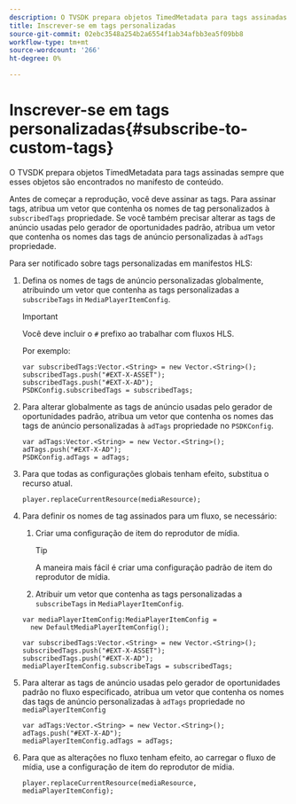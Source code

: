 ```yaml
---
description: O TVSDK prepara objetos TimedMetadata para tags assinadas sempre que esses objetos são encontrados no manifesto de conteúdo.
title: Inscrever-se em tags personalizadas
source-git-commit: 02ebc3548a254b2a6554f1ab34afbb3ea5f09bb8
workflow-type: tm+mt
source-wordcount: '266'
ht-degree: 0%

---
```


# Inscrever-se em tags personalizadas{#subscribe-to-custom-tags}

O TVSDK prepara objetos TimedMetadata para tags assinadas sempre que esses objetos são encontrados no manifesto de conteúdo.

Antes de começar a reprodução, você deve assinar as tags.
Para assinar tags, atribua um vetor que contenha os nomes de tag personalizados à `subscribedTags` propriedade. Se você também precisar alterar as tags de anúncio usadas pelo gerador de oportunidades padrão, atribua um vetor que contenha os nomes das tags de anúncio personalizadas à `adTags` propriedade.

Para ser notificado sobre tags personalizadas em manifestos HLS:

1. Defina os nomes de tags de anúncio personalizadas globalmente, atribuindo um vetor que contenha as tags personalizadas a `subscribeTags` in `MediaPlayerItemConfig`.

   >[!IMPORTANT]
   >
   >Você deve incluir o `#` prefixo ao trabalhar com fluxos HLS.

   Por exemplo:

   ```
   var subscribedTags:Vector.<String> = new Vector.<String>(); 
   subscribedTags.push("#EXT-X-ASSET"); 
   subscribedTags.push("#EXT-X-AD"); 
   PSDKConfig.subscribedTags = subscribedTags;
   ```

1. Para alterar globalmente as tags de anúncio usadas pelo gerador de oportunidades padrão, atribua um vetor que contenha os nomes das tags de anúncio personalizadas à `adTags` propriedade no `PSDKConfig`.

   ```
   var adTags:Vector.<String> = new Vector.<String>(); 
   adTags.push("#EXT-X-AD"); 
   PSDKConfig.adTags = adTags; 
   ```

1. Para que todas as configurações globais tenham efeito, substitua o recurso atual.

   ```
   player.replaceCurrentResource(mediaResource);
   ```

1. Para definir os nomes de tag assinados para um fluxo, se necessário:
   1. Criar uma configuração de item do reprodutor de mídia.

      >[!TIP]
      >
      >A maneira mais fácil é criar uma configuração padrão de item do reprodutor de mídia.

   1. Atribuir um vetor que contenha as tags personalizadas a `subscribeTags` in `MediaPlayerItemConfig`.

   ```
   var mediaPlayerItemConfig:MediaPlayerItemConfig =  
     new DefaultMediaPlayerItemConfig(); 
   
   var subscribedTags:Vector.<String> = new Vector.<String>(); 
   subscribedTags.push("#EXT-X-ASSET"); 
   subscribedTags.push("#EXT-X-AD"); 
   mediaPlayerItemConfig.subscribeTags = subscribedTags;
   ```

1. Para alterar as tags de anúncio usadas pelo gerador de oportunidades padrão no fluxo especificado, atribua um vetor que contenha os nomes das tags de anúncio personalizadas à `adTags` propriedade no `mediaPlayerItemConfig`

   ```
   var adTags:Vector.<String> = new Vector.<String>(); 
   adTags.push("#EXT-X-AD"); 
   mediaPlayerItemConfig.adTags = adTags;
   ```

1. Para que as alterações no fluxo tenham efeito, ao carregar o fluxo de mídia, use a configuração de item do reprodutor de mídia.

   ```
   player.replaceCurrentResource(mediaResource, mediaPlayerItemConfig);
   ```
